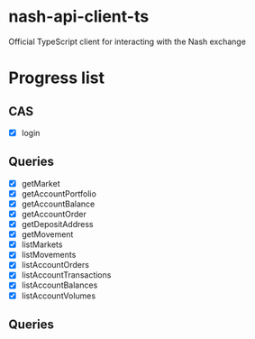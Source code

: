 # nash-api-client-ts

Official TypeScript client for interacting with the Nash exchange

# Progress list
## CAS
- [x] login

## Queries
- [x] getMarket 
- [x] getAccountPortfolio
- [x] getAccountBalance
- [x] getAccountOrder 
- [x] getDepositAddress
- [x] getMovement 
- [x] listMarkets 
- [x] listMovements 
- [x] listAccountOrders
- [x] listAccountTransactions
- [x] listAccountBalances
- [x] listAccountVolumes
## Queries